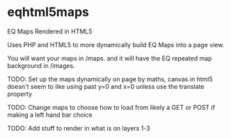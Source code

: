 # eqhtml5maps
EQ Maps Rendered in HTML5

Uses PHP and HTML5 to more dynamically build EQ Maps into a page view.

You will want your maps in /maps. and it will have the EQ repeated map background in /images.

TODO: Set up the maps dynamically on page by maths, canvas in html5 doesn't seem to like using past y=0 and x=0
unless use the translate property

TODO: Change maps to choose how to load from likely a GET or POST if making a left hand bar choice

TODO: Add stuff to render in what is on layers 1-3
